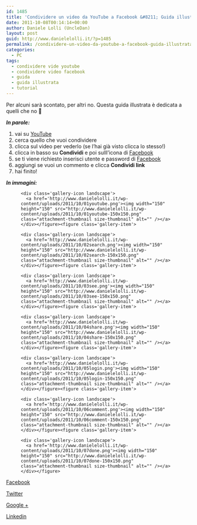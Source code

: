 ```yaml
---
id: 1485
title: 'Condividere un video da YouTube a Facebook &#8211; Guida illustrata'
date: 2011-10-08T00:14:14+00:00
author: Daniele Lolli (UncleDan)
layout: post
guid: http://www.danielelolli.it/?p=1485
permalink: /condividere-un-video-da-youtube-a-facebook-guida-illustrata-10-2011.html
categories:
  - PC
tags:
  - condividere vide youtube
  - condividere video facebook
  - guida
  - guida illustrata
  - tutorial
---
```

Per alcuni sarà scontato, per altri no. Questa guida illustrata è dedicata a quelli che no 🙂

_**In parole:**_

  1. vai su <a title="YouTube" href="http://www.youtube.com" target="_blank">YouTube</a>
  2. cerca quello che vuoi condividere
  3. clicca sul video per vederlo (se l&#8217;hai già visto clicca lo stesso!)
  4. clicca in basso su **Condividi** e poi sulll&#8217;icona di <a title="facebook" href="http://www.facebook.com" target="_blank">Facebook</a>
  5. se ti viene richiesto inserisci utente e password di <a title="facebook" href="http://www.facebook.com" target="_blank">Facebook</a>
  6. aggiungi se vuoi un commento e clicca **Condividi link**
  7. hai finito!

<div>
  <em><strong>In immagini:</strong></em>
</div>

<div>
  <div id='gallery-1' class='gallery galleryid-1485 gallery-columns-2 gallery-size-thumbnail'>
    <figure class='gallery-item'> 
    
    <div class='gallery-icon landscape'>
      <a href='http://www.danielelolli.it/wp-content/uploads/2011/10/01youtube.png'><img width="150" height="150" src="http://www.danielelolli.it/wp-content/uploads/2011/10/01youtube-150x150.png" class="attachment-thumbnail size-thumbnail" alt="" /></a>
    </div></figure><figure class='gallery-item'> 
    
    <div class='gallery-icon landscape'>
      <a href='http://www.danielelolli.it/wp-content/uploads/2011/10/02search.png'><img width="150" height="150" src="http://www.danielelolli.it/wp-content/uploads/2011/10/02search-150x150.png" class="attachment-thumbnail size-thumbnail" alt="" /></a>
    </div></figure><figure class='gallery-item'> 
    
    <div class='gallery-icon landscape'>
      <a href='http://www.danielelolli.it/wp-content/uploads/2011/10/03see.png'><img width="150" height="150" src="http://www.danielelolli.it/wp-content/uploads/2011/10/03see-150x150.png" class="attachment-thumbnail size-thumbnail" alt="" /></a>
    </div></figure><figure class='gallery-item'> 
    
    <div class='gallery-icon landscape'>
      <a href='http://www.danielelolli.it/wp-content/uploads/2011/10/04share.png'><img width="150" height="150" src="http://www.danielelolli.it/wp-content/uploads/2011/10/04share-150x150.png" class="attachment-thumbnail size-thumbnail" alt="" /></a>
    </div></figure><figure class='gallery-item'> 
    
    <div class='gallery-icon landscape'>
      <a href='http://www.danielelolli.it/wp-content/uploads/2011/10/05login.png'><img width="150" height="150" src="http://www.danielelolli.it/wp-content/uploads/2011/10/05login-150x150.png" class="attachment-thumbnail size-thumbnail" alt="" /></a>
    </div></figure><figure class='gallery-item'> 
    
    <div class='gallery-icon landscape'>
      <a href='http://www.danielelolli.it/wp-content/uploads/2011/10/06comment.png'><img width="150" height="150" src="http://www.danielelolli.it/wp-content/uploads/2011/10/06comment-150x150.png" class="attachment-thumbnail size-thumbnail" alt="" /></a>
    </div></figure><figure class='gallery-item'> 
    
    <div class='gallery-icon landscape'>
      <a href='http://www.danielelolli.it/wp-content/uploads/2011/10/07done.png'><img width="150" height="150" src="http://www.danielelolli.it/wp-content/uploads/2011/10/07done-150x150.png" class="attachment-thumbnail size-thumbnail" alt="" /></a>
    </div></figure>
  </div>
</div>

<div class="container_share">
  <a href="http://www.facebook.com/sharer.php?u=http://www.danielelolli.it/condividere-un-video-da-youtube-a-facebook-guida-illustrata-10-2011.html&t=Condividere un video da YouTube a Facebook &#8211; Guida illustrata" target="_blank" class="button_purab_share facebook"><span><i class="icon-facebook"></i></span>
  
  <p>
    Facebook
  </p></a> 
  
  <a href="http://twitter.com/share?url=http://www.danielelolli.it/condividere-un-video-da-youtube-a-facebook-guida-illustrata-10-2011.html&text=Condividere un video da YouTube a Facebook &#8211; Guida illustrata" target="_blank" class="button_purab_share twitter"><span><i class="icon-twitter"></i></span>
  
  <p>
    Twitter
  </p></a> 
  
  <a href="https://plus.google.com/share?url=http://www.danielelolli.it/condividere-un-video-da-youtube-a-facebook-guida-illustrata-10-2011.html" target="_blank" class="button_purab_share google-plus"><span><i class="icon-google-plus"></i></span>
  
  <p>
    Google +
  </p></a> 
  
  <a href="http://www.linkedin.com/shareArticle?mini=true&url=http://www.danielelolli.it/condividere-un-video-da-youtube-a-facebook-guida-illustrata-10-2011.html&title=Condividere un video da YouTube a Facebook &#8211; Guida illustrata" target="_blank" class="button_purab_share linkedin"><span><i class="icon-linkedin"></i></span>
  
  <p>
    Linkedin
  </p></a>
</div>